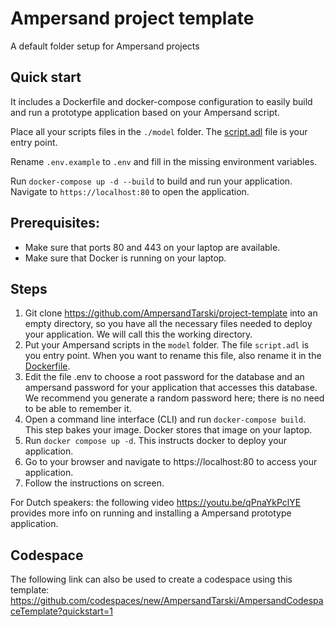 # Ampersand project template
A default folder setup for Ampersand projects

## Quick start
It includes a Dockerfile and docker-compose configuration to easily build and run a prototype application based on your Ampersand script.

Place all your scripts files in the `./model` folder. The [script.adl](./model/script.adl) file is your entry point.

Rename `.env.example` to `.env` and fill in the missing environment variables.

Run `docker-compose up -d --build` to build and run your application. Navigate to `https://localhost:80` to open the application.

## Prerequisites:
* Make sure that ports 80 and 443 on your laptop are available.
* Make sure that Docker is running on your laptop.

## Steps
1. Git clone https://github.com/AmpersandTarski/project-template into an empty directory, so you have all the necessary files needed to deploy your application. We will call this the working directory.
2. Put your Ampersand scripts in the `model` folder. The file `script.adl` is you entry point. When you want to rename this file, also rename it in the [Dockerfile](./Dockerfile).
3. Edit the file .env to choose a root password for the database and an ampersand password for your application that accesses this database. We recommend you generate a random password here; there is no need to be able to remember it.
4. Open a command line interface (CLI) and run `docker-compose build`. This step bakes your image. Docker stores that image on your laptop.
5. Run `docker compose up -d`. This instructs docker to deploy your application.
6. Go to your browser and navigate to https://localhost:80 to access your application.
7. Follow the instructions on screen.

For Dutch speakers: the following video https://youtu.be/qPnaYkPclYE provides more info on running and installing a Ampersand prototype application.

## Codespace
The following link can also be used to create a codespace using this template:
https://github.com/codespaces/new/AmpersandTarski/AmpersandCodespaceTemplate?quickstart=1